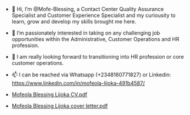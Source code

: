 - 👋 Hi, I’m @Mofe-Blessing, a Contact Center Quality Assurance Specialist and Customer Experience Specialist and my curiousity to learn, grow and develop my skills brought me here.
- 👀 I’m passionately interested in taking on any challenging job opportunities within the Administrative, Customer Operations and HR profession.
- 🌱 I am really looking forward to transitioning into HR profession or core customer operations.
- 📫 I can be reached via Whatsapp (+2348160771827) or Linkedin: https://www.linkedin.com/in/mofeola-lijoka-491b4587/

- [Mofeola Blessing Lijoka CV.pdf](https://github.com/Mofe-Blessing/Mofe-Blessing/files/9732567/Mofeola.Blessing.Lijoka.CV.pdf)

- [Mofeola Blessing Lijoka cover letter.pdf](https://github.com/Mofe-Blessing/Mofe-Blessing/files/9732571/Mofeola.Blessing.Lijoka.cover.letter.pdf)

